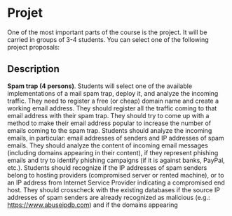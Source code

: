 # Projet


One of the most important parts of the course is the project. It will be carried in groups of
3-4 students. You can select one of the following project proposals:

## Description
**Spam trap (4 persons)**. Students will select one of the available implementations of
a mail spam trap, deploy it, and analyze the incoming traffic. They need to register a
free (or cheap) domain name and create a working email address. They should
register all the traffic coming to that email address with their spam trap. They should
try to come up with a method to make their email address popular to increase the
number of emails coming to the spam trap. Students should analyze the incoming
emails, in particular: email addresses of senders and IP addresses of spam emails.
They should analyze the content of incoming email messages (including domains
appearing in their content), if they represent phishing emails and try to identify
phishing campaigns (if it is against banks, PayPal, etc.). Students should recognize if
the IP addresses of spam senders belong to hosting providers (compromised server
or rented machine), or to an IP address from Internet Service Provider indicating a
compromised end host. They should crosscheck with the existing databases if the
source IP addresses of spam senders are already recognized as malicious (e.g.:
https://www.abuseipdb.com) and if the domains appearing
